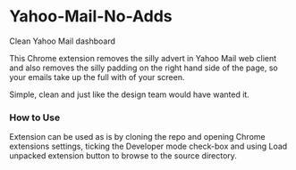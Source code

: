 Yahoo-Mail-No-Adds
==================

Clean Yahoo Mail dashboard

This Chrome extension removes the silly advert in Yahoo Mail web client and also removes the silly padding on the right hand side of the page, so your emails take up the full with of your screen.

Simple, clean and just like the design team would have wanted it.

### How to Use
Extension can be used as is by cloning the repo and opening Chrome extensions settings, ticking the Developer mode check-box and using Load unpacked extension button to browse to the source directory.

